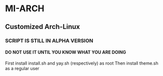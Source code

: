 # MI-ARCH
## Customized Arch-Linux
### SCRIPT IS STILL IN ALPHA VERSION
#### DO NOT USE IT UNTIL YOU KNOW WHAT YOU ARE DOING
First install install.sh and yay.sh (respectively) as root
Then install theme.sh as a regular user
